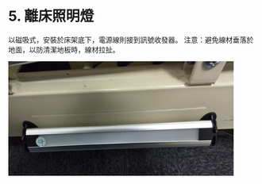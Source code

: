 # 5. 離床照明燈

以磁吸式，安裝於床架底下，電源線則接到訊號收發器。 注意：避免線材垂落於地面，以防清潔地板時，線材拉扯。

![](../.gitbook/assets/image%20%2810%29.png)

